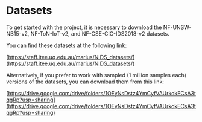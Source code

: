 # Datasets

To get started with the project, it is necessary to download the NF-UNSW-NB15-v2, NF-ToN-IoT-v2, and NF-CSE-CIC-IDS2018-v2 datasets.

You can find these datasets at the following link:

[https://staff.itee.uq.edu.au/marius/NIDS_datasets/](https://staff.itee.uq.edu.au/marius/NIDS_datasets/)

Alternatively, if you prefer to work with sampled (1 million samples each) versions of the datasets, you can download them from this link:

[https://drive.google.com/drive/folders/1OEyNsDstz4YmCyfVAUrkokECsA3tqgRp?usp=sharing](https://drive.google.com/drive/folders/1OEyNsDstz4YmCyfVAUrkokECsA3tqgRp?usp=sharing)
